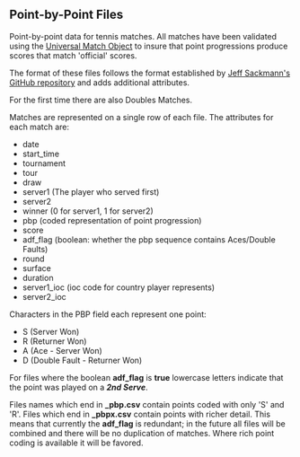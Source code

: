 ## Point-by-Point Files

Point-by-point data for tennis matches.  All matches have been validated using the [Universal Match Object](https://github.com/TennisVisuals/universal-match-object) to insure that point progressions produce scores that match  'official' scores.

The format of these files follows the format established by [Jeff Sackmann's GitHub repository](https://github.com/JeffSackmann/tennis_pointbypoint) and adds additional attributes.

For the first time there are also Doubles Matches.

Matches are represented on a single row of each file.  The attributes for each match are:

- date
- start_time
- tournament
- tour
- draw
- server1 (The player who served first)
- server2
- winner (0 for server1, 1 for server2)
- pbp (coded representation of point progression)
- score
- adf_flag (boolean: whether the pbp sequence contains Aces/Double Faults)
- round
- surface
- duration
- server1_ioc (ioc code for country player represents)
- server2_ioc

Characters in the PBP field each represent one point:

- S (Server Won)
- R (Returner Won)
- A (Ace - Server Won)
- D (Double Fault - Returner Won)

For files where the boolean **adf_flag** is **true** lowercase letters indicate that the point was played on a ***2nd Serve***.

Files names which end in **_pbp.csv** contain points coded with only 'S' and 'R'.  Files which end in **_pbpx.csv** contain points with richer detail.  This means that currently the **adf_flag** is redundant; in the future all files will be combined and there will be no duplication of matches. Where rich point coding is available it will be favored.
